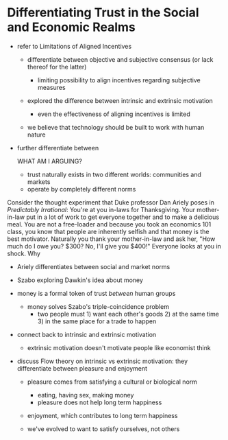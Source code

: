 # Differentiating Trust in the Social and Economic Realms

- refer to Limitations of Aligned Incentives
  - differentiate between objective and subjective consensus (or lack thereof for the latter)
    - limiting possibility to align incentives regarding subjective measures

  - explored the difference between intrinsic and extrinsic motivation
    - even the effectiveness of aligning incentives is limited

  - we believe that technology should be built to work with human nature

- further differentiate between


    WHAT AM I ARGUING?



  - trust naturally exists in two different worlds: communities and markets
  - operate by completely different norms

Consider the thought experiment that Duke professor Dan Ariely poses in *Predictably Irrational*: You're at you in-laws for Thanksgiving. Your mother-in-law put in a lot of work to get everyone together and to make a delicious meal. You are not a free-loader and because you took an economics 101 class, you know that people are inherently selfish and that money is the best motivator. Naturally you thank your mother-in-law and ask her, "How much do I owe you? $300? No, I'll give you $400!" Everyone looks at you in shock. Why

- Ariely differentiates between social and market norms


- Szabo exploring Dawkin's idea about money

- money is a formal token of trust *between* human groups

  - money solves Szabo's triple-coincidence problem
    - two people must 1) want each other's goods 2) at the same time 3) in the same place for a trade to happen

- connect back to intrinsic and extrinsic motivation
  - extrinsic motivation doesn't motivate people like economist think

- discuss Flow theory on intrinsic vs extrinsic motivation: they differentiate between pleasure and enjoyment
  - pleasure comes from satisfying a cultural or biological norm
    - eating, having sex, making money
    - pleasure does not help long term happiness
  - enjoyment, which contributes to long term happiness

  - we've evolved to want to satisfy ourselves, not others
